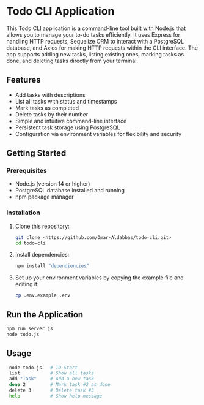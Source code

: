 # Todo CLI Application

This Todo CLI application is a command-line tool built with Node.js that allows you to manage your to-do tasks efficiently. It uses Express for handling HTTP requests, Sequelize ORM to interact with a PostgreSQL database, and Axios for making HTTP requests within the CLI interface. The app supports adding new tasks, listing existing ones, marking tasks as done, and deleting tasks directly from your terminal.

## Features

- Add tasks with descriptions
- List all tasks with status and timestamps
- Mark tasks as completed
- Delete tasks by their number
- Simple and intuitive command-line interface
- Persistent task storage using PostgreSQL
- Configuration via environment variables for flexibility and security

## Getting Started

### Prerequisites

- Node.js (version 14 or higher)
- PostgreSQL database installed and running
- npm package manager

### Installation

1. Clone this repository:
   ```bash
   git clone <https://github.com/Omar-Aldabbas/todo-cli.git>
   cd todo-cli
2. Install dependencies:
   ```bash
   npm install "dependiencies"
3. Set up your environment variables by copying the example file and editing it:
   ```bash
   cp .env.example .env

## Run the Application
  ```bash
  npm run server.js
  node todo.js
```

## Usage

```bash
 node todo.js   # TO Start
 list           # Show all tasks
 add "Task"     # Add a new task
 done 2         # Mark task #2 as done
 delete 3       # Delete task #3
 help           # Show help message
